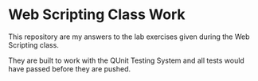 # Web Scripting Class Work

This repository are my answers to the lab exercises given during the Web Scripting class. 

They are built to work with the QUnit Testing System and all tests would have passed before they are pushed.
